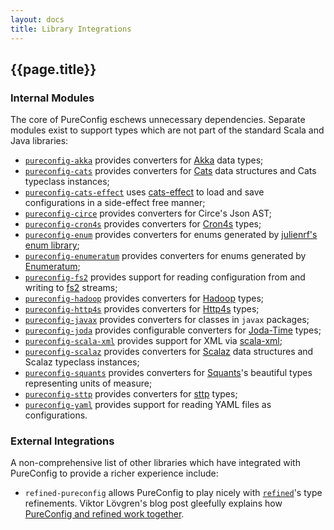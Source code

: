 ```yaml
---
layout: docs
title: Library Integrations
---
```


## {{page.title}}

### Internal Modules

The core of PureConfig eschews unnecessary dependencies. Separate modules exist to support types which are not part of the standard Scala and Java libraries:

- [`pureconfig-akka`](https://github.com/pureconfig/pureconfig/tree/master/modules/akka) provides converters for [Akka](http://akka.io/) data types;
- [`pureconfig-cats`](https://github.com/pureconfig/pureconfig/tree/master/modules/cats) provides converters for [Cats](http://typelevel.org/cats/) data structures and Cats typeclass instances;
- [`pureconfig-cats-effect`](https://github.com/pureconfig/pureconfig/tree/master/modules/cats-effect) uses [cats-effect](https://github.com/typelevel/cats-effect) to load and save configurations in a side-effect free manner;
- [`pureconfig-circe`](https://github.com/pureconfig/pureconfig/tree/master/modules/circe) provides converters for Circe's Json AST;
- [`pureconfig-cron4s`](https://github.com/pureconfig/pureconfig/tree/master/modules/cron4s) provides converters for [Cron4s](https://alonsodomin.github.io/cron4s/) types;
- [`pureconfig-enum`](https://github.com/pureconfig/pureconfig/tree/master/modules/enum) provides converters for enums generated by [julienrf's enum library](https://github.com/julienrf/enum);
- [`pureconfig-enumeratum`](https://github.com/pureconfig/pureconfig/tree/master/modules/enumeratum) provides converters for enums generated by [Enumeratum](https://github.com/lloydmeta/enumeratum);
- [`pureconfig-fs2`](https://github.com/pureconfig/pureconfig/tree/master/modules/fs2) provides support for reading configuration from and writing to [fs2](https://github.com/functional-streams-for-scala/fs2/) streams;
- [`pureconfig-hadoop`](https://github.com/pureconfig/pureconfig/tree/master/modules/hadoop) provides converters for [Hadoop](http://hadoop.apache.org//) types;
- [`pureconfig-http4s`](https://github.com/pureconfig/pureconfig/tree/master/modules/http4s) provides converters for [Http4s](http://http4s.org/) types;
- [`pureconfig-javax`](https://github.com/pureconfig/pureconfig/tree/master/modules/javax) provides converters for classes in `javax` packages;
- [`pureconfig-joda`](https://github.com/pureconfig/pureconfig/tree/master/modules/joda) provides configurable converters for [Joda-Time](http://www.joda.org/joda-time/) types;
- [`pureconfig-scala-xml`](https://github.com/pureconfig/pureconfig/tree/master/modules/scala-xml) provides support for XML via [scala-xml](https://github.com/scala/scala-xml);
- [`pureconfig-scalaz`](https://github.com/pureconfig/pureconfig/tree/master/modules/scalaz) provides converters for [Scalaz](https://github.com/scalaz/scalaz) data structures and Scalaz typeclass instances;
- [`pureconfig-squants`](https://github.com/pureconfig/pureconfig/tree/master/modules/squants) provides converters for [Squants](http://www.squants.com/)'s beautiful types representing units of measure;
- [`pureconfig-sttp`](https://github.com/pureconfig/pureconfig/tree/master/modules/sttp) provides converters for [sttp](https://github.com/softwaremill/sttp) types;
- [`pureconfig-yaml`](https://github.com/pureconfig/pureconfig/tree/master/modules/yaml) provides support for reading YAML files as configurations.

### External Integrations

A non-comprehensive list of other libraries which have integrated with PureConfig to provide a richer experience include:

- `refined-pureconfig` allows PureConfig to play nicely with [`refined`](https://github.com/fthomas/refined/)'s type refinements. Viktor Lövgren's blog post gleefully explains how [PureConfig and refined work together](https://blog.vlovgr.se/posts/2016-12-24-refined-configuration.html).

